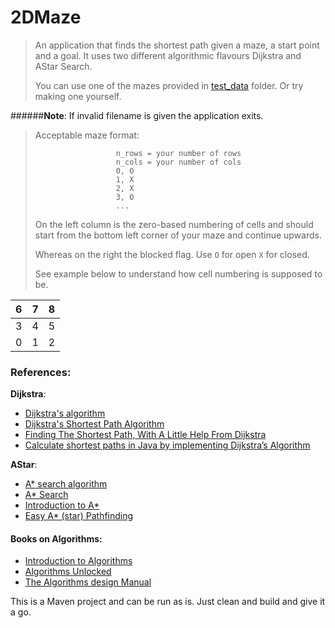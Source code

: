 # 2DMaze

>An application that finds the shortest path given a maze, a start point and a goal. 
>It uses two different algorithmic flavours Dijkstra and AStar Search.
>
>You can use one of the mazes provided in [test_data](https://github.com/jethronap/2DMaze/tree/master/src/test_data) folder. Or try making one yourself.
>
> 
######**Note**: If invalid filename is given the application exits.
>
>Acceptable maze format:
>
>                       n_rows = your number of rows
>                       n_cols = your number of cols
>                       0, O
>                       1, X
>                       2, X
>                       3, O
>                       ...
>
>On the left column is the zero-based numbering of cells and should start from the bottom left corner of your maze and continue upwards.
>
>Whereas on the right the blocked flag. Use `O` for open `X` for closed.
>
>See example below to understand how cell numbering is supposed to be.
>
| 6 | 7 | 8 |
|---|:-:|:-:|
| 3 | 4 | 5 |
| 0 | 1 | 2 |


### References:

**Dijkstra**:
* [Dijkstra's algorithm](https://en.wikipedia.org/wiki/Dijkstra%27s_algorithm)
* [Dijkstra's Shortest Path Algorithm](https://brilliant.org/wiki/dijkstras-short-path-finder/)
* [Finding The Shortest Path, With A Little Help From Dijkstra](https://medium.com/basecs/finding-the-shortest-path-with-a-little-help-from-dijkstra-613149fbdc8e)
* [Calculate shortest paths in Java by implementing Dijkstra’s Algorithm](https://medium.com/@ssaurel/calculate-shortest-paths-in-java-by-implementing-dijkstras-algorithm-5c1db06b6541)

**AStar**:
* [A* search algorithm](https://en.wikipedia.org/wiki/A*_search_algorithm)
* [A* Search](https://brilliant.org/wiki/a-star-search/)
* [Introduction to A*](http://theory.stanford.edu/~amitp/GameProgramming/AStarComparison.html)
* [Easy A* (star) Pathfinding](https://medium.com/@nicholas.w.swift/easy-a-star-pathfinding-7e6689c7f7b2)

#### Books on Algorithms:
* [Introduction to Algorithms](https://en.wikipedia.org/wiki/Introduction_to_Algorithms)
* [Algorithms Unlocked](https://en.wikipedia.org/wiki/Algorithms_Unlocked)
* [The Algorithms design Manual](http://algorist.com)

This is a Maven project and can be run as is. Just clean and build and give it a go.